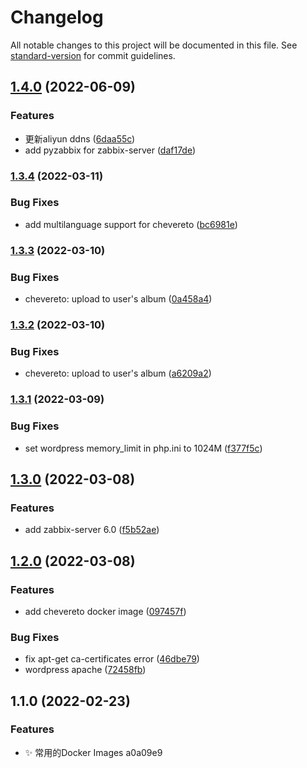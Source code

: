 # Changelog

All notable changes to this project will be documented in this file. See [standard-version](https://github.com/conventional-changelog/standard-version) for commit guidelines.

## [1.4.0](https://github.com/lightnear/dockerfiles/compare/v1.3.4...v1.4.0) (2022-06-09)


### Features

* 更新aliyun ddns ([6daa55c](https://github.com/lightnear/dockerfiles/commit/6daa55c3a9dd4f1dc5ee2ef38a2794e08de7bc99))
* add pyzabbix for zabbix-server ([daf17de](https://github.com/lightnear/dockerfiles/commit/daf17de53734f024f90fa81f543315cf24b9844d))

### [1.3.4](https://github.com/lightnear/dockerfiles/compare/v1.3.3...v1.3.4) (2022-03-11)


### Bug Fixes

* add multilanguage support for chevereto ([bc6981e](https://github.com/lightnear/dockerfiles/commit/bc6981e409367bc401104c0899bd0aad9501c528))

### [1.3.3](https://github.com/lightnear/dockerfiles/compare/v1.3.2...v1.3.3) (2022-03-10)


### Bug Fixes

* chevereto: upload to user's album ([0a458a4](https://github.com/lightnear/dockerfiles/commit/0a458a4e6d8a372ec5d659f323e323f8044d7788))

### [1.3.2](https://github.com/lightnear/dockerfiles/compare/v1.3.1...v1.3.2) (2022-03-10)


### Bug Fixes

* chevereto: upload to user's album ([a6209a2](https://github.com/lightnear/dockerfiles/commit/a6209a2ac325147bf25f1a84e968bb29298bc6a5))

### [1.3.1](https://github.com/lightnear/dockerfiles/compare/v1.3.0...v1.3.1) (2022-03-09)


### Bug Fixes

* set wordpress memory_limit in php.ini to 1024M ([f377f5c](https://github.com/lightnear/dockerfiles/commit/f377f5cdfda5b0611f7a7818b83991e34a4fdc2d))

## [1.3.0](https://github.com/lightnear/dockerfiles/compare/v1.2.0...v1.3.0) (2022-03-08)


### Features

* add zabbix-server 6.0 ([f5b52ae](https://github.com/lightnear/dockerfiles/commit/f5b52aef0b3d9a04ef2c06f23497654a503040a7))

## [1.2.0](https://github.com/lightnear/dockerfiles/compare/v1.1.0...v1.2.0) (2022-03-08)


### Features

* add chevereto docker image ([097457f](https://github.com/lightnear/dockerfiles/commit/097457f3fac6b3a9372ebfff0179a7fdef013d19))


### Bug Fixes

* fix apt-get ca-certificates error ([46dbe79](https://github.com/lightnear/dockerfiles/commit/46dbe79c1b11fd806f63a162c4b27b0e72bf0632))
* wordpress apache ([72458fb](https://github.com/lightnear/dockerfiles/commit/72458fbef4d19df10b30ab439c6d0e53e3960ffb))


## 1.1.0 (2022-02-23)


### Features

* ✨ 常用的Docker Images a0a09e9
